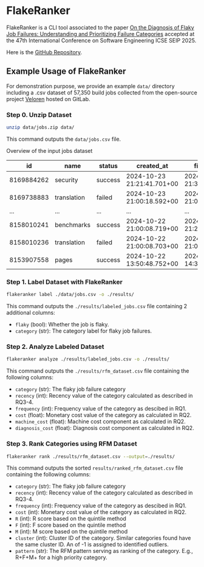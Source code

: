 # FlakeRanker

FlakeRanker is a CLI tool associated to the paper [On the Diagnosis of Flaky Job Failures: Understanding and Prioritizing Failure Categories](https://arxiv.org/abs/2501.04976) accepted at the 47th International Conference on Software Engineering ICSE SEIP 2025.

Here is the [GitHub Repository](https://github.com/devopsirc/telus-flaky-job-failures-prioritization).

## Example Usage of FlakeRanker

For demonstration purpose, we provide an example `data/` directory including a .csv dataset of 57,350 build jobs collected from the open-source project [Veloren](https://gitlab.com/veloren/veloren) hosted on GitLab.

### Step 0. Unzip Dataset

```bash
unzip data/jobs.zip data/
```

This command outputs the `data/jobs.csv` file.

Overview of the input jobs dataset

| **id**     | **name**    | **status** | **created_at**             | **finished_at**            | **duration** | **failure_reason** | **commit**                               | **project** | **logs** |
|------------|-------------|------------|----------------------------|----------------------------|--------------|--------------------|------------------------------------------|-------------|----------|
| 8169884262 | security    | success    | 2024-10-23 21:21:41.701+00 | 2024-10-23 21:38:33.728+00 | 329.987579   |                    | 71ef5d084bb13c8b1e73aabce8a559e50536fc11 | 10174980    |          |
| 8169738883 | translation | failed    | 2024-10-23 21:00:18.592+00 | 2024-10-23 21:01:13.11+00  | 50.088166    |                    | 4a3d0b76f01117aabbff24b6a7717144b1780f60 | 10174980    |   [logs]       |
| ... | ...    | ...    | ... | ... | ...   |     ...               | ... | ...    |...          |
| 8158010241 | benchmarks  | success    | 2024-10-22 21:00:08.719+00 | 2024-10-22 21:21:42.926+00 | 1292.721363  |                    | 4a3d0b76f01117aabbff24b6a7717144b1780f60 | 10174980    |          |
| 8158010236 | translation | failed    | 2024-10-22 21:00:08.703+00 | 2024-10-22 21:01:25.105+00 | 74.982538    |     script_failure               | 4a3d0b76f01117aabbff24b6a7717144b1780f60 | 10174980    |    [logs]         |
| 8153907558 | pages       | success    | 2024-10-22 13:50:48.752+00 | 2024-10-22 14:38:16.103+00 | 494.913378   |                    | 4a3d0b76f01117aabbff24b6a7717144b1780f60 | 10174980    |          |

### Step 1. Label Dataset with FlakeRanker

```bash
flakeranker label ./data/jobs.csv -o ./results/ 
```

This command outputs the `./results/labeled_jobs.csv` file containing 2 additional columns:

- `flaky` (bool): Whether the job is flaky.
- `category` (str): The category label for flaky job failures.

### Step 2. Analyze Labeled Dataset

```bash
flakeranker analyze ./results/labeled_jobs.csv -o ./results/
```

This command outputs the `./results/rfm_dataset.csv` file containing the following columns:

- `category` (str): The flaky job failure category
- `recency` (int): Recency value of the category calculated as described in RQ3-4.
- `frequency` (int): Frequency value of the category as descibed in RQ1.
- `cost` (float): Monetary cost value of the category as calculated in RQ2.
- `machine_cost` (float): Machine cost component as calculated in RQ2.
- `diagnosis_cost` (float): Diagnosis cost component as calculated in RQ2.

### Step 3. Rank Categories using RFM Dataset

```bash
flakeranker rank ./results/rfm_dataset.csv --output=./results/
```

This command outputs the sorted `results/ranked_rfm_dataset.csv` file containing the following columns:

- `category` (str): The flaky job failure category
- `recency` (int): Recency value of the category calculated as described in RQ3-4.
- `frequency` (int): Frequency value of the category as descibed in RQ1.
- `cost` (int): Monetary cost value of the category as calculated in RQ2.
- `R` (int): R score based on the quintile method
- `F` (int): F score based on the quintile method
- `M` (int): M score based on the quintile method
- `cluster` (int): Cluster ID of the category. Similar categories found have the same cluster ID. An of -1 is assigned to identified outliers.
- `pattern` (str): The RFM pattern serving as ranking of the category. E.g., R+F+M+ for a high priority category.
